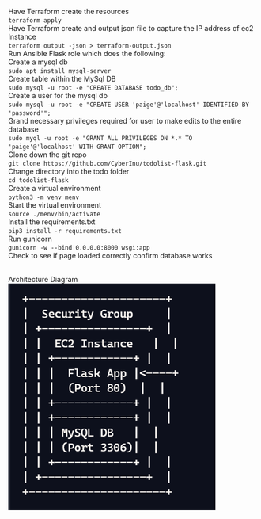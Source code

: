 Have Terraform create the resources <br> `terraform apply`<br>
Have Terraform create and output json file to capture the IP address of ec2 Instance <br>`terraform output -json > terraform-output.json`<br>
Run Ansible Flask role which does the following:<br>
Create a mysql db <br> `sudo apt install mysql-server`<br>
Create table within the MySql DB <br>`sudo mysql -u root -e "CREATE DATABASE todo_db";`<br>
Create a user for the mysql db <br>`sudo mysql -u root -e "CREATE USER 'paige'@'localhost' IDENTIFIED BY 'password'";`<br>
Grand necessary privileges required for user to make edits to the entire database <br>`sudo myql -u root -e "GRANT ALL PRIVILEGES ON *.* TO 'paige'@'localhost' WITH GRANT OPTION";`<br>
Clone down the git repo <br>`git clone https://github.com/CyberInu/todolist-flask.git`<br>
Change directory into the todo folder<br> `cd todolist-flask`<br>
Create a virtual environment <br>`python3 -m venv menv`<br>
Start the virtual environment <br>`source ./menv/bin/activate`<br>
Install the requirements.txt <br>`pip3 install -r requirements.txt`<br>
Run gunicorn <br>`gunicorn -w --bind 0.0.0.0:8000 wsgi:app`<br>
Check to see if page loaded correctly confirm database works<br>

<br>Architecture Diagram<br>
![Todo list app home](img/arch_diagram.png)

